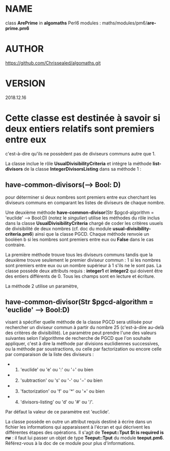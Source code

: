 NAME
====

class **ArePrime** in **algomaths** Perl6 modules : maths/modules/pm6/**are-prime.pm6**

AUTHOR
======

https://github.com/Chrissealed/algomaths.git

VERSION
=======

2018.12.16

Cette classe est destinée à savoir si deux entiers relatifs sont premiers entre eux
===================================================================================

c'est-à-dire qu'ils ne possèdent pas de diviseurs communs autre que 1.

La classe inclue le rôle **UsualDivisibilityCriteria** et intègre la méthode **list-divisors** de la classe **IntegerDivisorsListing** dans sa méthode 1 :

have-common-divisors(--> Bool: D)
---------------------------------

pour déterminer si deux nombres sont premiers entre eux cherchant les diviseurs communs en comparant les listes de diviseurs de chaque nombre.

Une deuxième méthode **have-common-divisor**(Str $pgcd-algorithm = 'euclide' --> Bool:D) (notez le _singulier_) utilise les méthodes du rôle inclus dans la classe **UsualDivisibilityCriteria** chargé de coder les critères usuels de divisibilité de deux nombres (cf. doc du module **usual-divisibility-criteria.pm6**) ainsi que la classe PGCD. Chaque méthode renvoie un booléen b<True> si les nombres sont premiers entre eux ou **False** dans le cas contraire.

La première méthode trouve tous les diviseurs communs tandis que la deuxième trouve seulement le premier diviseur commun : 1 si les nombres sont premiers entre eux ou un nombre supérieur à 1 s'ils ne le sont pas. La classe possède deux attributs requis : **integer1** et **integer2** qui doivent être des entiers différents de 0. Tous les champs sont en lecture et écriture.

La méthode 2 utilise un paramètre,

have-common-divisor(Str $pgcd-algorithm = 'euclide' --> Bool:D)
---------------------------------------------------------------

visant à spécifier quelle méthode de la classe PGCD sera utilisée pour rechercher un diviseur commun à partir du nombre 25 (c'est-à-dire au-delà des critères de divisibilité). Le paramètre peut prendre l'une des valeurs suivantes selon l'algorithme de recherche de PGCD que l'on souhaite appliquer, c'est à dire la méthode par divisions euclidiennes successives, ou la méthode par soustractions, ou celle par factorization ou encore celle par comparaison de la liste des diviseurs :

  * 1) 'euclide' ou 'e' ou ':' ou '÷' ou bien

  * 2) 'subtraction' ou 's' ou '-' ou '−' ou bien

  * 3) 'factorization' ou 'f' ou '*' ou '×' ou bien

  * 4) 'divisors-listing' ou 'd' ou '#' ou '/'. 

Par défaut la valeur de ce paramètre est 'euclide'.

La classe possède en outre un attribut requis destiné à écrire dans un fichier les informations qui apparaissent à l'écran et qui décrivent les différentes étapes des opérations. Il s'agit de **Teeput::Tput $t is required is rw** : il faut lui passer un objet de type **Teeput::Tput** du module **teeput.pm6**. Référez-vous à la doc de ce module pour plus d'informations.

